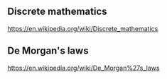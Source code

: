 ## Discrete mathematics

https://en.wikipedia.org/wiki/Discrete_mathematics

## De Morgan's laws

https://en.wikipedia.org/wiki/De_Morgan%27s_laws













